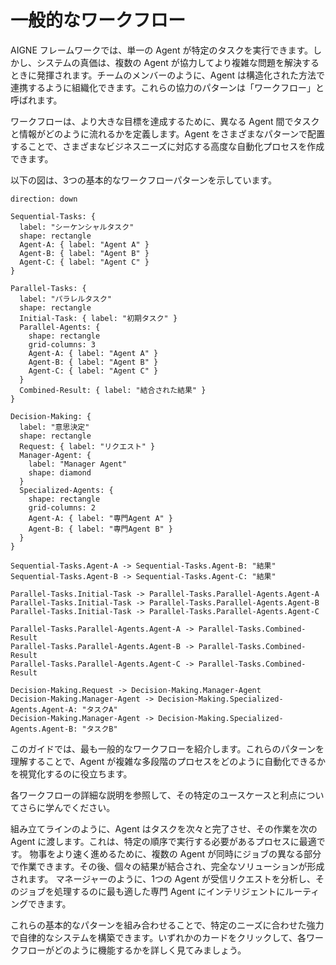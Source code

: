 # 一般的なワークフロー

AIGNE フレームワークでは、単一の Agent が特定のタスクを実行できます。しかし、システムの真価は、複数の Agent が協力してより複雑な問題を解決するときに発揮されます。チームのメンバーのように、Agent は構造化された方法で連携するように組織化できます。これらの協力のパターンは「ワークフロー」と呼ばれます。

ワークフローは、より大きな目標を達成するために、異なる Agent 間でタスクと情報がどのように流れるかを定義します。Agent をさまざまなパターンで配置することで、さまざまなビジネスニーズに対応する高度な自動化プロセスを作成できます。

以下の図は、3つの基本的なワークフローパターンを示しています。

```d2
direction: down

Sequential-Tasks: {
  label: "シーケンシャルタスク"
  shape: rectangle
  Agent-A: { label: "Agent A" }
  Agent-B: { label: "Agent B" }
  Agent-C: { label: "Agent C" }
}

Parallel-Tasks: {
  label: "パラレルタスク"
  shape: rectangle
  Initial-Task: { label: "初期タスク" }
  Parallel-Agents: {
    shape: rectangle
    grid-columns: 3
    Agent-A: { label: "Agent A" }
    Agent-B: { label: "Agent B" }
    Agent-C: { label: "Agent C" }
  }
  Combined-Result: { label: "結合された結果" }
}

Decision-Making: {
  label: "意思決定"
  shape: rectangle
  Request: { label: "リクエスト" }
  Manager-Agent: {
    label: "Manager Agent"
    shape: diamond
  }
  Specialized-Agents: {
    shape: rectangle
    grid-columns: 2
    Agent-A: { label: "専門Agent A" }
    Agent-B: { label: "専門Agent B" }
  }
}

Sequential-Tasks.Agent-A -> Sequential-Tasks.Agent-B: "結果"
Sequential-Tasks.Agent-B -> Sequential-Tasks.Agent-C: "結果"

Parallel-Tasks.Initial-Task -> Parallel-Tasks.Parallel-Agents.Agent-A
Parallel-Tasks.Initial-Task -> Parallel-Tasks.Parallel-Agents.Agent-B
Parallel-Tasks.Initial-Task -> Parallel-Tasks.Parallel-Agents.Agent-C

Parallel-Tasks.Parallel-Agents.Agent-A -> Parallel-Tasks.Combined-Result
Parallel-Tasks.Parallel-Agents.Agent-B -> Parallel-Tasks.Combined-Result
Parallel-Tasks.Parallel-Agents.Agent-C -> Parallel-Tasks.Combined-Result

Decision-Making.Request -> Decision-Making.Manager-Agent
Decision-Making.Manager-Agent -> Decision-Making.Specialized-Agents.Agent-A: "タスクA"
Decision-Making.Manager-Agent -> Decision-Making.Specialized-Agents.Agent-B: "タスクB"
```

このガイドでは、最も一般的なワークフローを紹介します。これらのパターンを理解することで、Agent が複雑な多段階のプロセスをどのように自動化できるかを視覚化するのに役立ちます。

各ワークフローの詳細な説明を参照して、その特定のユースケースと利点についてさらに学んでください。

<x-cards data-columns="3">
  <x-card data-title="シーケンシャルタスク" data-icon="lucide:list-ordered" data-href="/user-guide/common-workflows/sequential-tasks">
    組み立てラインのように、Agent はタスクを次々と完了させ、その作業を次の Agent に渡します。これは、特定の順序で実行する必要があるプロセスに最適です。
  </x-card>
  <x-card data-title="パラレルタスク" data-icon="lucide:git-fork" data-href="/user-guide/common-workflows/parallel-tasks">
    物事をより速く進めるために、複数の Agent が同時にジョブの異なる部分で作業できます。その後、個々の結果が結合され、完全なソリューションが形成されます。
  </x-card>
  <x-card data-title="意思決定" data-icon="lucide:git-merge" data-href="/user-guide/common-workflows/decision-making">
    マネージャーのように、1つの Agent が受信リクエストを分析し、そのジョブを処理するのに最も適した専門 Agent にインテリジェントにルーティングできます。
  </x-card>
</x-cards>

これらの基本的なパターンを組み合わせることで、特定のニーズに合わせた強力で自律的なシステムを構築できます。いずれかのカードをクリックして、各ワークフローがどのように機能するかを詳しく見てみましょう。